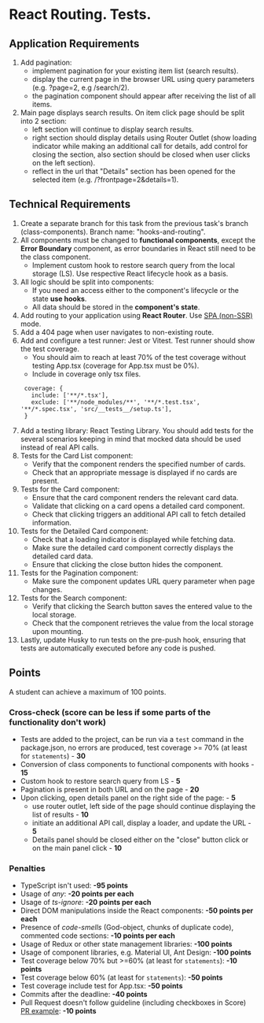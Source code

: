 # React Routing. Tests.

## Application Requirements

1. Add pagination:
   - implement pagination for your existing item list (search results).
   - display the current page in the browser URL using query parameters (e.g. ?page=2, e.g /search/2).
   - the pagination component should appear after receiving the list of all items.
2. Main page displays search results. On item click page should be split into 2 section:
   - left section will continue to display search results.
   - right section should display details using Router Outlet (show loading indicator while making an additional call for details, add control for closing the section, also section should be closed when user clicks on the left section).
   - reflect in the url that "Details" section has been opened for the selected item (e.g. /?frontpage=2&details=1).

## Technical Requirements

1. Create a separate branch for this task from the previous task's branch (class-components). Branch name: "hooks-and-routing".
2. All components must be changed to **functional components**, except the **Error Boundary** component, as error boundaries in React still need to be the class component.
   - Implement custom hook to restore search query from the local storage (LS). Use respective React lifecycle hook as a basis.
3. All logic should be split into components:
   - If you need an access either to the component's lifecycle or the state **use hooks**.
   - All data should be stored in the **component's state**.
4. Add routing to your application using **React Router**. Use [SPA (non-SSR)](https://reactrouter.com/start/framework/rendering#client-side-rendering) mode.
5. Add a 404 page when user navigates to non-existing route.
6. Add and configure a test runner: Jest or Vitest. Test runner should show the test coverage.
   - You should aim to reach at least 70% of the test coverage without testing App.tsx (coverage for App.tsx must be 0%).
   - Include in coverage only tsx files.
   ```
    coverage: {
      include: ['**/*.tsx'],
      exclude: ['**/node_modules/**', '**/*.test.tsx', '**/*.spec.tsx', 'src/__tests__/setup.ts'],
    }
   ```
7. Add a testing library: React Testing Library. You should add tests for the several scenarios keeping in mind that mocked data should be used instead of real API calls.
8. Tests for the Card List component:
   - Verify that the component renders the specified number of cards.
   - Check that an appropriate message is displayed if no cards are present.
9. Tests for the Card component:
   - Ensure that the card component renders the relevant card data.
   - Validate that clicking on a card opens a detailed card component.
   - Check that clicking triggers an additional API call to fetch detailed information.
10. Tests for the Detailed Card component:
    - Check that a loading indicator is displayed while fetching data.
    - Make sure the detailed card component correctly displays the detailed card data.
    - Ensure that clicking the close button hides the component.
11. Tests for the Pagination component:
    - Make sure the component updates URL query parameter when page changes.
12. Tests for the Search component:
    - Verify that clicking the Search button saves the entered value to the local storage.
    - Check that the component retrieves the value from the local storage upon mounting.
13. Lastly, update Husky to run tests on the pre-push hook, ensuring that tests are automatically executed before any code is pushed.

## Points

A student can achieve a maximum of 100 points.

### Cross-check (score can be less if some parts of the functionality don't work)

- Tests are added to the project, can be run via a `test` command in the package.json, no errors are produced, test coverage >= 70% (at least for `statements`) - **30**
- Conversion of class components to functional components with hooks - **15**
- Custom hook to restore search query from LS - **5**
- Pagination is present in both URL and on the page - **20**
- Upon clicking, open details panel on the right side of the page: - **5**
  - use router outlet, left side of the page should continue displaying the list of results - **10**
  - initiate an additional API call, display a loader, and update the URL - **5**
  - Details panel should be closed either on the "close" button click or on the main panel click - **10**

### Penalties

- TypeScript isn't used: **-95 points**
- Usage of _any_: **-20 points per each**
- Usage of _ts-ignore_: **-20 points per each**
- Direct DOM manipulations inside the React components: **-50 points per each**
- Presence of _code-smells_ (God-object, chunks of duplicate code), commented code sections: **-10 points per each**
- Usage of Redux or other state management libraries: **-100 points**
- Usage of component libraries, e.g. Material UI, Ant Design: **-100 points**
- Test coverage below 70% but >=60% (at least for `statements`): **-10 points**
- Test coverage below 60% (at least for `statements`): **-50 points**
- Test coverage include test for App.tsx: **-50 points**
- Commits after the deadline: **-40 points**
- Pull Request doesn't follow guideline (including checkboxes in Score) [PR example](https://rs.school/docs/en/pull-request-review-process#pull-request-description-must-contain-the-following): **-10 points**
